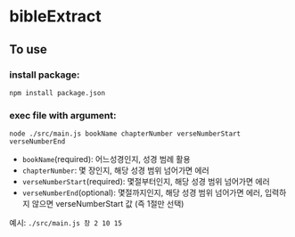 # bibleExtract

## To use

### install package:
`npm install package.json`

### exec file with argument:
`node ./src/main.js bookName chapterNumber verseNumberStart verseNumberEnd`
- `bookName`(required): 어느성경인지, 성경 범례 활용
- `chapterNumber`: 몇 장인지, 해당 성경 범위 넘어가면 에러
- `verseNumberStart`(required): 몇절부터인지, 해당 성경 범위 넘어가면 에러
- `verseNumberEnd`(optional): 몇절까지인지, 해당 성경 범위 넘어가면 에러, 입력하지 않으면 verseNumberStart 값 (즉 1절만 선택)

예시: `./src/main.js 창 2 10 15`
